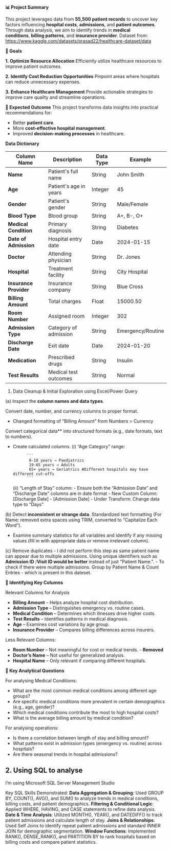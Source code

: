 **📊 Project Summary**

This project leverages data from **55,500 patient records** to uncover key factors influencing **hospital costs**, **admissions**, and **patient outcomes**. Through data analysis, we aim to identify trends in **medical conditions**, **billing patterns**, and **insurance provider**. 
Dataset from: https://www.kaggle.com/datasets/prasad22/healthcare-dataset/data

**🎯 Goals**

**1. Optimize Resource Allocation**
Efficiently utilize healthcare resources to improve patient outcomes.

**2. Identify Cost Reduction Opportunities**
Pinpoint areas where hospitals can reduce unnecessary expenses.

**3. Enhance Healthcare Management**
Provide actionable strategies to improve care quality and streamline operations.

**📌 Expected Outcome**
This project transforms data insights into practical recommendations for:

- Better **patient care**.
- More **cost-effective hospital management**.
- Improved **decision-making processes** in healthcare.

**Data Dictionary**

| Column Name | Description | Data Type | Example |
| --- | --- | --- | --- |
| **Name** | Patient's full name | String | John Smith |
| **Age** | Patient's age in years | Integer | 45 |
| **Gender** | Patient's gender | String | Male/Female |
| **Blood Type** | Blood group | String | A+, B-, O+ |
| **Medical Condition** | Primary diagnosis | String | Diabetes |
| **Date of Admission** | Hospital entry date | Date | 2024-01-15 |
| **Doctor** | Attending physician | String | Dr. Jones |
| **Hospital** | Treatment facility | String | City Hospital |
| **Insurance Provider** | Insurance company | String | Blue Cross |
| **Billing Amount** | Total charges | Float | 15000.50 |
| **Room Number** | Assigned room | Integer | 302 |
| **Admission Type** | Category of admission | String | Emergency/Routine |
| **Discharge Date** | Exit date | Date | 2024-01-20 |
| **Medication** | Prescribed drugs | String | Insulin |
| **Test Results** | Medical test outcomes | String | Normal |

1. Data Cleanup & Initial Exploration using Excel/Power Query

(a) Inspect the **column names and data types**.

Convert date, number, and currency columns to proper format.
- Changed formatting of “Billing Amount” from Numbers > Currency

Convert categorical data** into structured formats (e.g., date formats, text to numbers).
- Create calculated columns.
  (i) “Age Category” range:
            
            ```
             0-18 years → Paediatrics
             19-65 years → Adults
             65+ years → Geriatrics #Different hospitals may have different cut-offs
            ```
            
  (ii) “Length of Stay” column:
            - Ensure both the “Admission Date” and “Discharge Date” columns are in date format
            - New Custom Column: [Discharge Date] - [Admission Date]
            - Under Transform: Change data type to “Days”

        
(b) Detect **inconsistent or strange data**.
 Standardized text formatting (For Name: removed extra spaces using TRIM, converted to “Capitalize Each Word”).
- Examine summary statistics for all variables and identify if any missing values (fill in with appropriate data or remove irrelevant column).
    
    
(c) Remove duplicates
    - I did not perform this step as same patient name can appear due to multiple admissions. Using unique identifiers such as **Admission ID** /**Visit ID would be better** instead of just "Patient Name.".
    - To check if there were multiple admissions. Group by Patient Name & Count Entries - which is present in this dateset.
        
        

**📌 Identifying Key Columns**

Relevant Columns for Analysis
- **Billing Amount** – Helps analyze hospital cost distribution.
- **Admission Type** – Distinguishes emergency vs. routine cases.
- **Medical Condition** – Determines which illnesses drive higher costs.
- **Test Results** – Identifies patterns in medical diagnosis.
- **Age** – Examines cost variations by age group.
- **Insurance Provider** – Compares billing differences across insurers.

Less Relevant Columns:
- **Room Number** – Not meaningful for cost or medical trends. - **Removed**
- **Doctor’s Name** – Not useful for generalized analysis.
- **Hospital Name** – Only relevant if comparing different hospitals.


**📌 Key Analytical Questions**

For analysing Medical Conditions:
- What are the most common medical conditions among different age groups?
- Are specific medical conditions more prevalent in certain demographics (e.g., age, gender)?
- Which medical conditions contribute the most to high hospital costs?
- What is the average billing amount by medical condition?

For analysing operations:
- Is there a correlation between length of stay and billing amount?
- What patterns exist in admission types (emergency vs. routine) across hospitals?
- Are there seasonal trends in hospital admissions?



## 2. Using SQL to analyse
I’m using Microsoft SQL Server Management Studio

Key SQL Skills Demonstrated:
**Data Aggregation & Grouping**: Used GROUP BY, COUNT(), AVG(), and SUM() to analyze trends in medical conditions, billing costs, and patient demographics.
**Filtering & Conditional Logic**: Applied WHERE, HAVING, and CASE statements to refine data analysis.
**Date & Time Analysis**: Utilized MONTH(), YEAR(), and DATEDIFF() to track patient admissions and calculate length of stay.
**Joins & Relationships**: Used Self Joins to identify repeat patient admissions and standard INNER JOIN for demographic segmentation.
**Window Functions**: Implemented RANK(), DENSE_RANK(), and PARTITION BY to rank hospitals based on billing costs and compare patient statistics.
